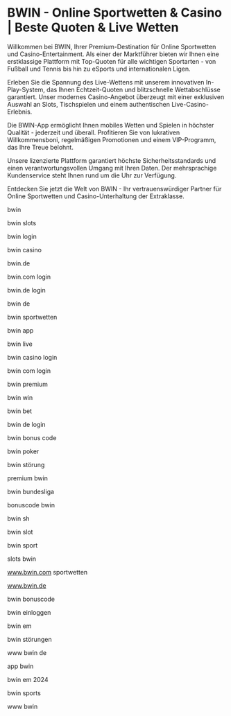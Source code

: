 # BWIN - Online Sportwetten &amp; Casino | Beste Quoten &amp; Live Wetten

Willkommen bei BWIN, Ihrer Premium-Destination für Online Sportwetten und Casino-Entertainment. Als einer der Marktführer bieten wir Ihnen eine erstklassige Plattform mit Top-Quoten für alle wichtigen Sportarten - von Fußball und Tennis bis hin zu eSports und internationalen Ligen.

Erleben Sie die Spannung des Live-Wettens mit unserem innovativen In-Play-System, das Ihnen Echtzeit-Quoten und blitzschnelle Wettabschlüsse garantiert. Unser modernes Casino-Angebot überzeugt mit einer exklusiven Auswahl an Slots, Tischspielen und einem authentischen Live-Casino-Erlebnis.

Die BWIN-App ermöglicht Ihnen mobiles Wetten und Spielen in höchster Qualität - jederzeit und überall. Profitieren Sie von lukrativen Willkommensboni, regelmäßigen Promotionen und einem VIP-Programm, das Ihre Treue belohnt.

Unsere lizenzierte Plattform garantiert höchste Sicherheitsstandards und einen verantwortungsvollen Umgang mit Ihren Daten. Der mehrsprachige Kundenservice steht Ihnen rund um die Uhr zur Verfügung.

Entdecken Sie jetzt die Welt von BWIN - Ihr vertrauenswürdiger Partner für Online Sportwetten und Casino-Unterhaltung der Extraklasse.

bwin

bwin slots

bwin login

bwin casino

bwin.de

bwin.com login

bwin.de login

bwin de

bwin sportwetten

bwin app

bwin live

bwin casino login

bwin com login

bwin premium

bwin win

bwin bet

bwin de login

bwin bonus code

bwin poker

bwin störung

premium bwin

bwin bundesliga

bonuscode bwin

bwin sh

bwin slot

bwin sport

slots bwin

www.bwin.com sportwetten

www.bwin.de

bwin bonuscode

bwin einloggen

bwin em

bwin störungen

www bwin de

app bwin

bwin em 2024

bwin sports

www bwin

